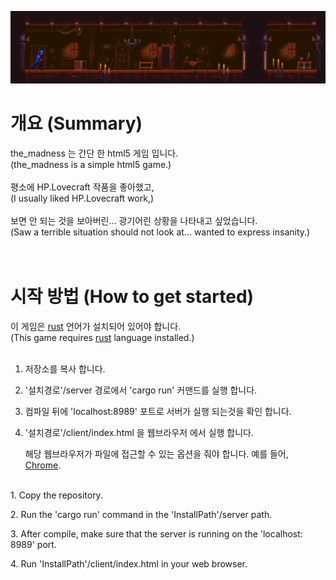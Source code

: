 ![](./img/readme_img_00.png)
<br />
# 개요 (Summary)
the_madness 는 간단 한 html5 게임 입니다.<br />
(the_madness is a simple html5 game.)<br />
<br />
평소에 HP.Lovecraft 작품을 좋아했고,<br />
(I usually liked HP.Lovecraft work,)<br />
<br />
보면 안 되는 것을 보아버린... 광기어린 상황을 나타내고 싶었습니다.<br />
(Saw a terrible situation should not look at... wanted to express insanity.)<br />
<br />
<br />
# 시작 방법 (How to get started)
이 게임은 [rust](https://rust-lang.org) 언어가 설치되어 있어야 합니다. <br />
(This game requires [rust](https://rust-lang.org) language installed.)<br />
<br />
1. 저장소를 복사 합니다.<p />
2. '설치경로'/server 경로에서 'cargo run' 커맨드를 실행 합니다.<p />
3. 컴파일 뒤에 'localhost:8989' 포트로 서버가 실행 되는것을 확인 합니다.<p />
4. '설치경로'/client/index.html 을 웹브라우저 에서 실행 합니다.<p />
해당 웹브라우저가 파일에 접근할 수 있는 옵션을 줘야 합니다. 예를 들어, [Chrome](http://www.chrome-allow-file-access-from-file.com/).<p />
<br />
1. Copy the repository.<p />
2. Run the 'cargo run' command in the 'InstallPath'/server path.<p />
3. After compile, make sure that the server is running on the 'localhost: 8989' port.<p />
4. Run 'InstallPath'/client/index.html in your web browser.<p />
